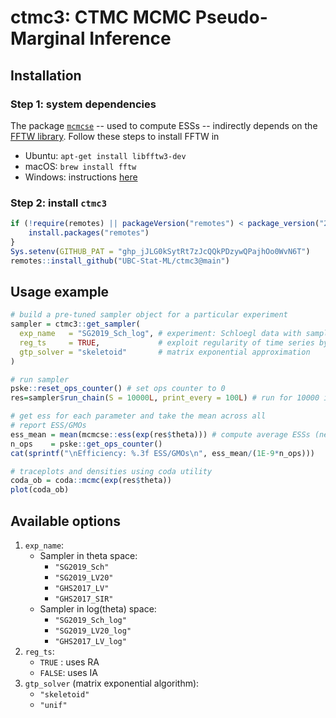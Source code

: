 # ctmc3: CTMC MCMC Pseudo-Marginal Inference

## Installation

### Step 1: system dependencies

The package [`mcmcse`](https://cran.r-project.org/package=mcmcse) -- used to compute ESSs -- indirectly depends on the [FFTW library](http://www.fftw.org/). Follow these steps to install FFTW in

- Ubuntu: `apt-get install libfftw3-dev`
- macOS: `brew install fftw`
- Windows: instructions [here](http://www.fftw.org/install/windows.html)

### Step 2: install `ctmc3`

```r
if (!require(remotes) || packageVersion("remotes") < package_version("2.4.2")) {
    install.packages("remotes")
}
Sys.setenv(GITHUB_PAT = "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")
remotes::install_github("UBC-Stat-ML/ctmc3@main")
```


## Usage example

```r
# build a pre-tuned sampler object for a particular experiment
sampler = ctmc3::get_sampler(
  exp_name   = "SG2019_Sch_log", # experiment: Schloegl data with sampler in log-space
  reg_ts     = TRUE,             # exploit regularity of time series by using RA method
  gtp_solver = "skeletoid"       # matrix exponential approximation
)

# run sampler
pske::reset_ops_counter() # set ops counter to 0
res=sampler$run_chain(S = 10000L, print_every = 100L) # run for 10000 iter, print every 100

# get ess for each parameter and take the mean across all
# report ESS/GMOs
ess_mean = mean(mcmcse::ess(exp(res$theta))) # compute average ESSs (need to invert log transform)
n_ops    = pske::get_ops_counter()
cat(sprintf("\nEfficiency: %.3f ESS/GMOs\n", ess_mean/(1E-9*n_ops)))

# traceplots and densities using coda utility
coda_ob = coda::mcmc(exp(res$theta))
plot(coda_ob)
```

## Available options

1. `exp_name`:
    - Sampler in theta space:
        - `"SG2019_Sch"`
        - `"SG2019_LV20"`
        - `"GHS2017_LV"`
        - `"GHS2017_SIR"`
    - Sampler in log(theta) space:
        - `"SG2019_Sch_log"`
        - `"SG2019_LV20_log"`
        - `"GHS2017_LV_log"`
2. `reg_ts`:
    - `TRUE` : uses RA
    - `FALSE`: uses IA
3. `gtp_solver` (matrix exponential algorithm):
    - `"skeletoid"`
    - `"unif"`


